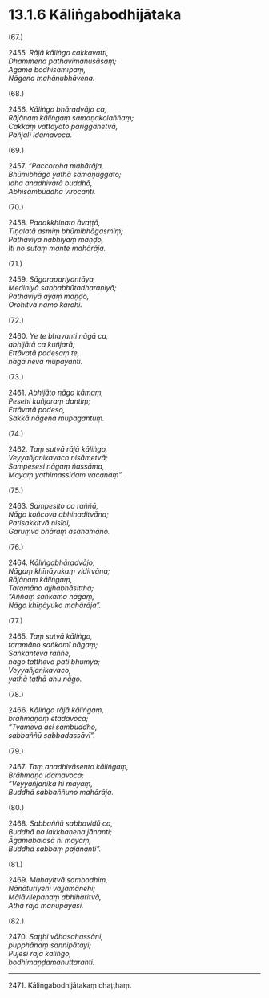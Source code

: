 

# 13.1.6 Kāliṅgabodhijātaka




(67.)

2455\. _Rājā kāliṅgo cakkavatti,_  
_Dhammena pathavimanusāsaṃ;_  
_Agamā bodhisamīpaṃ,_  
_Nāgena mahānubhāvena._  


(68.)

2456\. _Kāliṅgo bhāradvājo ca,_  
_Rājānaṃ kāliṅgaṃ samaṇakolaññaṃ;_  
_Cakkaṃ vattayato pariggahetvā,_  
_Pañjalī idamavoca._  


(69.)

2457\. _“Paccoroha mahārāja,_  
_Bhūmibhāgo yathā samaṇuggato;_  
_Idha anadhivarā buddhā,_  
_Abhisambuddhā virocanti._  


(70.)

2458\. _Padakkhiṇato āvaṭṭā,_  
_Tiṇalatā asmiṃ bhūmibhāgasmiṃ;_  
_Pathaviyā nābhiyaṃ maṇḍo,_  
_Iti no sutaṃ mante mahārāja._  


(71.)

2459\. _Sāgarapariyantāya,_  
_Mediniyā sabbabhūtadharaṇiyā;_  
_Pathaviyā ayaṃ maṇḍo,_  
_Orohitvā namo karohi._  


(72.)

2460\. _Ye te bhavanti nāgā ca,_  
_abhijātā ca kuñjarā;_  
_Ettāvatā padesaṃ te,_  
_nāgā neva mupayanti._  


(73.)

2461\. _Abhijāto nāgo kāmaṃ,_  
_Pesehi kuñjaraṃ dantiṃ;_  
_Ettāvatā padeso,_  
_Sakkā nāgena mupagantuṃ._  


(74.)

2462\. _Taṃ sutvā rājā kāliṅgo,_  
_Veyyañjanikavaco nisāmetvā;_  
_Sampesesi nāgaṃ ñassāma,_  
_Mayaṃ yathimassidaṃ vacanaṃ”._  


(75.)

2463\. _Sampesito ca raññā,_  
_Nāgo koñcova abhinaditvāna;_  
_Paṭisakkitvā nisīdi,_  
_Garuṃva bhāraṃ asahamāno._  


(76.)

2464\. _Kāliṅgabhāradvājo,_  
_Nāgaṃ khīṇāyukaṃ viditvāna;_  
_Rājānaṃ kāliṅgaṃ,_  
_Taramāno ajjhabhāsittha;_  
_“Aññaṃ saṅkama nāgaṃ,_  
_Nāgo khīṇāyuko mahārāja”._  


(77.)

2465\. _Taṃ sutvā kāliṅgo,_  
_taramāno saṅkamī nāgaṃ;_  
_Saṅkanteva raññe,_  
_nāgo tattheva pati bhumyā;_  
_Veyyañjanikavaco,_  
_yathā tathā ahu nāgo._  


(78.)

2466\. _Kāliṅgo rājā kāliṅgaṃ,_  
_brāhmaṇaṃ etadavoca;_  
_“Tvameva asi sambuddho,_  
_sabbaññū sabbadassāvī”._  


(79.)

2467\. _Taṃ anadhivāsento kāliṅgaṃ,_  
_Brāhmaṇo idamavoca;_  
_“Veyyañjanikā hi mayaṃ,_  
_Buddhā sabbaññuno mahārāja._  


(80.)

2468\. _Sabbaññū sabbavidū ca,_  
_Buddhā na lakkhaṇena jānanti;_  
_Āgamabalasā hi mayaṃ,_  
_Buddhā sabbaṃ pajānanti”._  


(81.)

2469\. _Mahayitvā sambodhiṃ,_  
_Nānāturiyehi vajjamānehi;_  
_Mālāvilepanaṃ abhiharitvā,_  
_Atha rājā manupāyāsi._  


(82.)

2470\. _Saṭṭhi vāhasahassāni,_  
_pupphānaṃ sannipātayi;_  
_Pūjesi rājā kāliṅgo,_  
_bodhimaṇḍamanuttaranti._  


---

2471\. Kāliṅgabodhijātakaṃ chaṭṭhaṃ.






